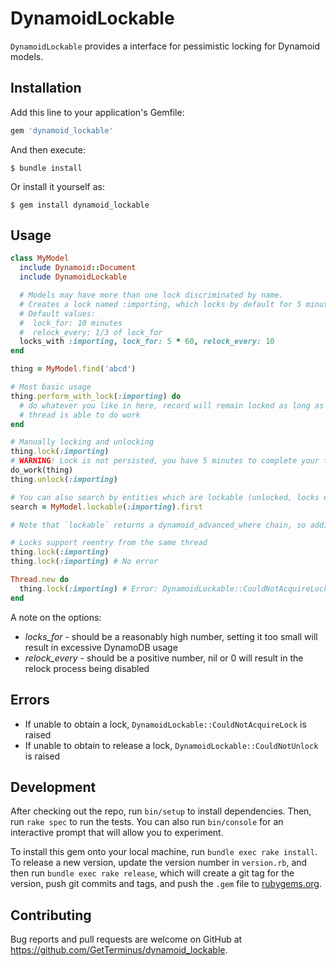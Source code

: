 # DynamoidLockable
`DynamoidLockable` provides a interface for pessimistic locking for Dynamoid models.

## Installation

Add this line to your application's Gemfile:

```ruby
gem 'dynamoid_lockable'
```

And then execute:

    $ bundle install

Or install it yourself as:

    $ gem install dynamoid_lockable

## Usage
```ruby
class MyModel
  include Dynamoid::Document
  include DynamoidLockable

  # Models may have more than one lock discriminated by name.
  # Creates a lock named :importing, which locks by default for 5 minutes and will refresh the lock every 10 seconds.
  # Default values:
  #  lock_for: 10 minutes
  #  relock_every: 1/3 of lock_for
  locks_with :importing, lock_for: 5 * 60, relock_every: 10
end

thing = MyModel.find('abcd')

# Most basic usage
thing.perform_with_lock(:importing) do
  # do whatever you like in here, record will remain locked as long as this block is executing and the
  # thread is able to do work
end

# Manually locking and unlocking
thing.lock(:importing)
# WARNING! Lock is not persisted, you have 5 minutes to complete your task
do_work(thing)
thing.unlock(:importing)

# You can also search by entities which are lockable (unlocked, locks expired or eleigible for reentry)
search = MyModel.lockable(:importing).first

# Note that `lockable` returns a dynamoid_advanced_where chain, so additional where clauses may be appended

# Locks support reentry from the same thread
thing.lock(:importing)
thing.lock(:importing) # No error

Thread.new do
  thing.lock(:importing) # Error: DynamoidLockable::CouldNotAcquireLock
end
```

A note on the options:
* *locks_for* - should be a reasonably high number, setting it too small will result in excessive DynamoDB usage
* *relock_every* - should be a positive number, nil or 0 will result in the relock process being disabled

## Errors
* If unable to obtain a lock, `DynamoidLockable::CouldNotAcquireLock` is raised
* If unable to obtain to release a lock, `DynamoidLockable::CouldNotUnlock` is raised

## Development

After checking out the repo, run `bin/setup` to install dependencies. Then, run `rake spec` to run the tests. You can also run `bin/console` for an interactive prompt that will allow you to experiment.

To install this gem onto your local machine, run `bundle exec rake install`. To release a new version, update the version number in `version.rb`, and then run `bundle exec rake release`, which will create a git tag for the version, push git commits and tags, and push the `.gem` file to [rubygems.org](https://rubygems.org).

## Contributing

Bug reports and pull requests are welcome on GitHub at https://github.com/GetTerminus/dynamoid_lockable.

